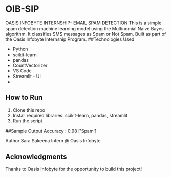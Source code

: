 # OIB-SIP
OASIS INFOBYTE INTERNSHIP- EMAIL SPAM DETECTION
This is a simple spam detection machine learning model using the Multinomial Naive Bayes algorithm. It classifies SMS messages as Spam or Not Spam. Built as part of the Oasis Infobyte Internship Program.
##Technologies Used
- Python
- scikit-learn
- pandas
- CountVectorizer
- VS Code
- Streamlit - UI
- 
## How to Run
1. Clone this repo
2. Install required libraries: scikit-learn, pandas, streamlit
3. Run the script

##Sample Output
Accuracy : 0.98
['Spam']

Author
Sara Sakeena
Intern @ Oasis Infobyte

## Acknowledgments
Thanks to Oasis Infobyte for the opportunity to build this project!



